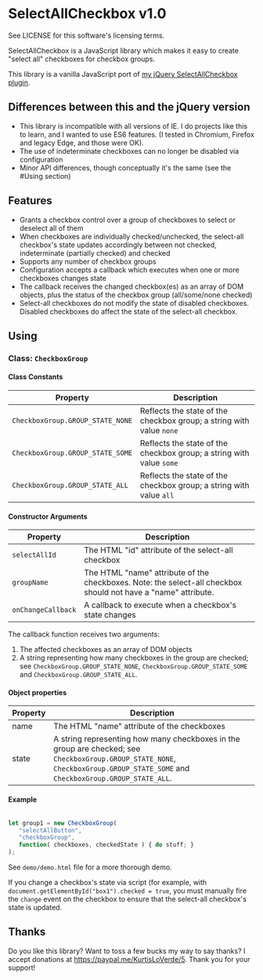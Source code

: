 SelectAllCheckbox v1.0
======================

See LICENSE for this software's licensing terms.

SelectAllCheckbox is a JavaScript library which makes it easy to create "select all" checkboxes for checkbox groups.

This library is a vanilla JavaScript port of [my jQuery SelectAllCheckbox plugin](https://www.github.com/kloverde/jquery-SelectAllCheckbox).


## Differences between this and the jQuery version

* This library is incompatible with all versions of IE.  I do projects like this to learn, and I wanted to use ES6 features.  (I tested in Chromium, Firefox and legacy Edge, and those were OK).
* The use of indeterminate checkboxes can no longer be disabled via configuration
* Minor API differences, though conceptually it's the same (see the #Using section)

## Features

* Grants a checkbox control over a group of checkboxes to select or deselect all of them
* When checkboxes are individually checked/unchecked, the select-all checkbox's state updates accordingly between not checked, indeterminate (partially checked) and checked
* Supports any number of checkbox groups
* Configuration accepts a callback which executes when one or more checkboxes changes state
* The callback receives the changed checkbox(es) as an array of DOM objects, plus the status of the checkbox group (all/some/none checked)
* Select-all checkboxes do not modify the state of disabled checkboxes.  Disabled checkboxes do affect the state of the select-all checkbox.


## Using

### Class:  `CheckboxGroup`

#### Class Constants

| Property | Description |
| ----------------- | ----------------------------------------|
| `CheckboxGroup.GROUP_STATE_NONE` | Reflects the state of the checkbox group; a string with value `none` |
| `CheckboxGroup.GROUP_STATE_SOME` | Reflects the state of the checkbox group; a string with value `some` |
| `CheckboxGroup.GROUP_STATE_ALL` | Reflects the state of the checkbox group; a string with value `all` |

#### Constructor Arguments

| Property | Description |
| ----------------- | --------------------------------------------------------------------------------------------------------------------------- |
| `selectAllId` | The HTML "id" attribute of the select-all checkbox |
| `groupName` | The HTML "name" attribute of the checkboxes.  Note:  the select-all checkbox should not have a "name" attribute. |
| `onChangeCallback` | A callback to execute when a checkbox's state changes |


The callback function receives two arguments:

1.  The affected checkboxes as an array of DOM objects
2.  A string representing how many checkboxes in the group are checked; see `CheckboxGroup.GROUP_STATE_NONE`, `CheckboxGroup.GROUP_STATE_SOME` and `CheckboxGroup.GROUP_STATE_ALL`.

#### Object properties

| Property | Description |
| ----------------- | ----------------------------------------|
| name | The HTML "name" attribute of the checkboxes |
| state | A string representing how many checkboxes in the group are checked; see `CheckboxGroup.GROUP_STATE_NONE`, `CheckboxGroup.GROUP_STATE_SOME` and `CheckboxGroup.GROUP_STATE_ALL`. |

#### Example

```javascript

let group1 = new CheckboxGroup(
   "selectAllButton",
   "checkboxGroup",
   function( checkboxes, checkedState ) { do stuff; }
);

```

See `demo/demo.html` file for a more thorough demo.

If you change a checkbox's state via script (for example, with `document.getElementById("box1").checked = true`, you must manually fire the `change` event on the checkbox to ensure that the select-all checkbox's state is updated.


## Thanks

Do you like this library?  Want to toss a few bucks my way to say thanks?  I accept donations at https://paypal.me/KurtisLoVerde/5.  Thank you for your support!
